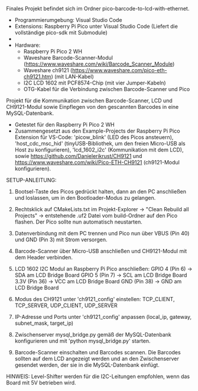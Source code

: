Finales Projekt befindet sich im Ordner pico-barcode-to-lcd-with-ethernet.

- Programmierumgebung: Visual Studio Code
- Extensions: Raspberry Pi Pico unter Visual Studio Code (Liefert die vollständige pico-sdk mit Submodule)
- 
- Hardware:
    - Raspberry Pi Pico 2 WH
    - Waveshare Barcode-Scanner-Modul (https://www.waveshare.com/wiki/Barcode_Scanner_Module)
    - Waveshare ch9121 (https://www.waveshare.com/pico-eth-ch9121.htm) (mit LAN-Kabel)
    - I2C LCD 1602 mit PCF8574-Chip (mit vier Jumper-Kabeln)
    - OTG-Kabel für die Verbindung zwischen Barcode-Scanner und Pico

Projekt für die Kommunikation zwischen Barcode-Scanner, LCD und CH9121-Modul 
sowie Einpflegen von den gescannten Barcodes in eine MySQL-Datenbank.

- Getestet für den Raspberry Pi Pico 2 WH
- Zusammengesetzt aus den Example-Projects der Raspberry Pi Pico Extension für VS-Code: 'picow_blink' (LED des Picos ansteuern), 'host_cdc_msc_hid' (tinyUSB-Bibliothek, um den freien Micro-USB als Host zu konfigurieren), 'lcd_1602_i2c' (Kommunikation mit dem LCD),
  sowie https://github.com/Danielerikrust/CH9121 und https://www.waveshare.com/wiki/Pico-ETH-CH9121 (ch9121-Modul konfigurieren).

SETUP-ANLEITUNG:

1) Bootsel-Taste des Picos gedrückt halten, dann an den PC anschließen und loslassen, 
   um in den Bootloader-Modus zu gelangen.
   
2) Rechtsklick auf CMakeLists.txt im Projekt-Explorer -> "Clean Rebuild all Projects" 
   -> entstehende .uf2 Datei vom build-Ordner auf den Pico flashen.
   Der Pico sollte nun automatisch neustarten.
   
3) Datenverbindung mit dem PC trennen und Pico nun über VBUS (Pin 40) und GND (Pin 3) 
   mit Strom versorgen.
   
4) Barcode-Scanner über Micro-USB anschließen und CH9121-Modul mit dem Header verbinden.

5) LCD 1602 I2C Modul an Raspberry Pi Pico anschließen:
   GPIO 4 (Pin 6)  -> SDA am LCD Bridge Board
   GPIO 5 (Pin 7)  -> SCL am LCD Bridge Board
   3.3V (Pin 36)   -> VCC am LCD Bridge Board
   GND (Pin 38)    -> GND am LCD Bridge Board
   
6) Modus des CH9121 unter 'ch9121_config' einstellen: 
   TCP_CLIENT, TCP_SERVER, UDP_CLIENT, UDP_SERVER
   
7) IP-Adresse und Ports unter 'ch9121_config' anpassen 
   (local_ip, gateway, subnet_mask, target_ip)
   
8) Zwischenserver mysql_bridge.py gemäß der MySQL-Datenbank konfigurieren 
   und mit 'python mysql_bridge.py' starten.
   
9) Barcode-Scanner einschalten und Barcodes scannen. Die Barcodes sollten auf dem LCD 
   angezeigt werden und an den Zwischenserver gesendet werden, der sie in die 
   MySQL-Datenbank einfügt.

HINWEIS: Level-Shifter werden für die I2C-Leitungen empfohlen, 
         wenn das Board mit 5V betrieben wird.
